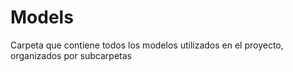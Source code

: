 # Models

Carpeta que contiene todos los modelos utilizados en el proyecto, organizados por subcarpetas

